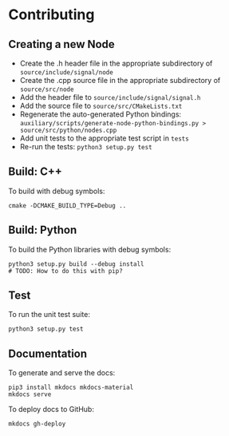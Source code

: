 # Contributing

## Creating a new Node

- Create the .h header file in the appropriate subdirectory of `source/include/signal/node`
- Create the .cpp source file in the appropriate subdirectory of `source/src/node`
- Add the header file to `source/include/signal/signal.h`
- Add the source file to `source/src/CMakeLists.txt`
- Regenerate the auto-generated Python bindings: `auxiliary/scripts/generate-node-python-bindings.py > source/src/python/nodes.cpp`
- Add unit tests to the appropriate test script in `tests`
- Re-run the tests: `python3 setup.py test`

## Build: C++

To build with debug symbols:
```
cmake -DCMAKE_BUILD_TYPE=Debug ..
```

## Build: Python

To build the Python libraries with debug symbols:
```
python3 setup.py build --debug install
# TODO: How to do this with pip?
```

## Test

To run the unit test suite:
```
python3 setup.py test
```

## Documentation

To generate and serve the docs:

```
pip3 install mkdocs mkdocs-material
mkdocs serve
```

To deploy docs to GitHub:
```
mkdocs gh-deploy
```
